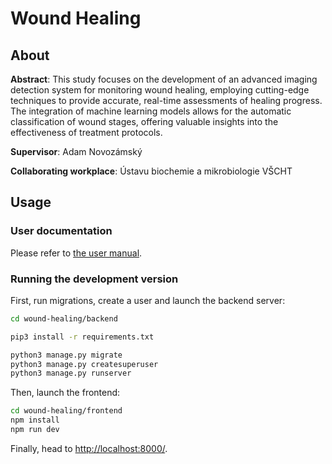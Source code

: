 # Wound Healing

## About
**Abstract**: This study focuses on the development of an advanced imaging detection system for monitoring wound healing, employing cutting-edge techniques to provide accurate, real-time assessments of healing progress. The integration of machine learning models allows for the automatic classification of wound stages, offering valuable insights into the effectiveness of treatment protocols.

**Supervisor**: Adam Novozámský

**Collaborating workplace**: Ústavu biochemie a mikrobiologie VŠCHT

## Usage
### User documentation
Please refer to [the user manual](docs/manual.md).

### Running the development version

First, run migrations, create a user and launch the backend server:
```sh
cd wound-healing/backend

pip3 install -r requirements.txt

python3 manage.py migrate
python3 manage.py createsuperuser
python3 manage.py runserver
```
Then, launch the frontend:
```sh
cd wound-healing/frontend
npm install
npm run dev
```

Finally, head to [http://localhost:8000/](http://localhost:8000).
